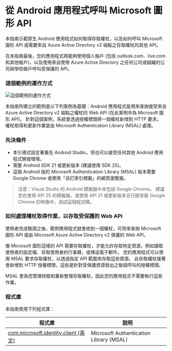 
# <a name="call-the-microsoft-graph-api-from-an-android-app"></a>從 Android 應用程式呼叫 Microsoft 圖形 API

本指南示範原生 Android 應用程式如何取得存取權杖，以及如何呼叫 Microsoft 圖形 API 或需要來自 Azure Active Directory v2 端點之存取權杖的其他 API。

在本指南最後，您的應用程式將能夠使用個人帳戶 (包括 outlook.com、live.com 和其他帳戶)，以及使用來自使用 Azure Active Directory 之任何公司或組織的公司與學校帳戶呼叫受保護的 API。  

### <a name="how-this-sample-works"></a>這個範例的運作方式
![這個範例的運作方式](media/active-directory-develop-guidedsetup-android-intro/android-intro.png)

本指南所建立的範例是以下列案例為基礎：Android 應用程式是用來查詢接受來自 Azure Active Directory v2 端點之權杖的 Web API (在此案例中為 Microsoft 圖形 API)。 針對這個案例，系統會透過授權標頭將一個權杖新增到 HTTP 要求。 權杖取得和更新作業是由 Microsoft Authentication Library (MSAL) 處理。

### <a name="pre-requisites"></a>先決條件
* 本引導式設定著重在 Android Studio，但也可以接受任何其他 Android 應用程式開發環境。 
* 需要 Android SDK 21 或更新版本 (建議使用 SDK 25)。
* 這個 Android 版的 Microsoft Authentication Library (MSAL) 版本需要 Google Chrome 或使用「自訂索引標籤」的網頁瀏覽器。

> 注意：Visual Studio 的 Android 模擬器中未包括 Google Chrome。 建議您在使用 API 25 的模擬器，或使用 API 21 或更新版本且已經安裝 Google Chrome 的映像中，測試這個程式碼。


### <a name="how-to-handle-token-acquisition-to-access-a-protected-web-api"></a>如何處理權杖取得作業，以存取受保護的 Web API

使用者完成驗證之後，範例應用程式就會收到一個權杖，可用來查詢 Microsoft 圖形 API 或由 Microsoft Azure Active Directory v2 保護的 Web API。

像 Microsoft 圖形這樣的 API 需要存取權杖，才能允許存取特定資源，例如讀取使用者的設定檔、存取使用者的行事曆，或傳送電子郵件。 您的應用程式可以使用 MSAL 要求存取權杖，以透過指定 API 範圍來存取這些資源。 此存取權杖接著會新增到 HTTP 授權標頭，這些是針對受保護資源發出之每個呼叫的授權標頭。 

MSAL 會為您管理快取和重新整理存取權杖，因此您的應用程式不需要執行這些作業。

### <a name="libraries"></a>程式庫

本指南使用下列程式庫：

|程式庫|說明|
|---|---|
|[com.microsoft.identity.client (英文)](http://javadoc.io/doc/com.microsoft.identity.client/msal)|Microsoft Authentication Library (MSAL)|
